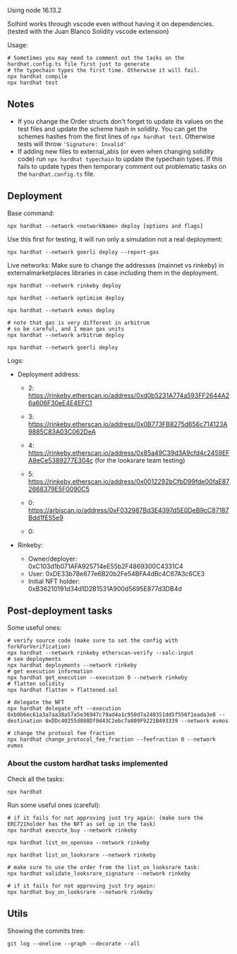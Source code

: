 Using node 16.13.2

Solhint works through vscode even without having it on dependencies. (tested with the Juan Blanco Solidity vscode extension)

Usage:
```
# Sometimes you may need to comment out the tasks on the hardhat.config.ts file first just to generate
# the typechain types the first time. Otherwise it will fail.
npx hardhat compile
npx hardhat test
```

## Notes

* If you change the Order structs don't forget to update its values on the test files and update the scheme hash in solidity. You can get the schemes hashes from the first lines of `npx hardhat test`. Otherwise tests will throw `'Signature: Invalid'`
* If adding new files to external_abis (or even when changing solidity code) run `npx hardhat typechain` to update the typechain types. If this fails to update types then temporary comment out problematic tasks on the `hardhat.config.ts` file.

## Deployment

Base command: 
```
npx hardhat --network <networkName> deploy [options and flags]
```

Use this first for testing, it will run only a simulation not a real deployment:
```
npx hardhat --network goerli deploy --report-gas
```

Live networks:
Make sure to change the addresses (mainnet vs rinkeby) in externalmarketplaces libraries in case including them in the deployment.
```
npx hardhat --network rinkeby deploy

npx hardhat --network optimism deploy

npx hardhat --network evmos deploy

# note that gas is very different in arbitrum
# so be careful, and I mean gas units
npx hardhat --network arbitrum deploy

npx hardhat --network goerli deploy

```

Logs:
* Deployment address: 
  * 2: https://rinkeby.etherscan.io/address/0xd0b5231A774a593FF2644A26a606F30eE4E4EFC1
  * 3: https://rinkeby.etherscan.io/address/0x0B773FB8275d656c714123A9885C83A03C062DeA
  * 4: https://rinkeby.etherscan.io/address/0x85a49C39d3A9cfd4c2459EFA8eCe5389277E304c (for the looksrare team testing)
  * 5: https://rinkeby.etherscan.io/address/0x0012292bCfbD99fde00faE872668379E5F0090C5

  * 0: https://arbiscan.io/address/0xF032987Bd3E4397d5E0DeB9cC87187Bdd1fE55e9

  * 0: 

* Rinkeby:
  * Owner/deployer: 0xC103d1b071AFA925714eE55b2F4869300C4331C4
  * User: 0xDE33b78e877e6B20b2Fe54BFA4dBc4C67A3c6CE3
  * Initial NFT holder: 0xB36210191d34d1D2B1531A900d5695E877d3DB4d

## Post-deployment tasks

Some useful ones:
```
# verify source code (make sure to set the config with forkForVerification)
npx hardhat --network rinkeby etherscan-verify --solc-input
# see deployments
npx hardhat deployments --network rinkeby
# get execution information
npx hardhat get_execution --execution 0 --network rinkeby
# flatten solidity
npx hardhat flatten > flattened.sol

# delegate the NFT
npx hardhat delegate_nft --execution 0xb0b6ec61a3a7aa38a57a5e36947c79ad4a1c950d7a240351dd5f556f1eada3e8 --destination 0xDDc40255d888Df0d43C2ebc7a809F9221B493339 --network evmos

# change the protocol fee fraction
npx hardhat change_protocol_fee_fraction --feefraction 0 --network evmos

```

### About the custom hardhat tasks implemented


Check all the tasks:
```
npx hardhat
```

Run some useful ones (careful):
```
# if it fails for not approving just try again: (make sure the ERC721holder has the NFT as set up in the task)
npx hardhat execute_buy --network rinkeby

npx hardhat list_on_opensea --network rinkeby

npx hardhat list_on_looksrare --network rinkeby

# make sure to use the order from the list_on_looksrare task:
npx hardhat validate_looksrare_signature --network rinkeby

# if it fails for not approving just try again: 
npx hardhat buy_on_looksrare --network rinkeby

```

## Utils

Showing the commits tree:
```
git log --oneline --graph --decorate --all
```
